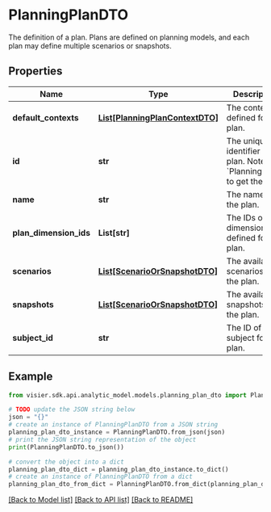 # PlanningPlanDTO

The definition of a plan. Plans are defined on planning models, and each plan may define multiple scenarios or snapshots.

## Properties

Name | Type | Description | Notes
------------ | ------------- | ------------- | -------------
**default_contexts** | [**List[PlanningPlanContextDTO]**](PlanningPlanContextDTO.md) | The contexts defined for the plan. | [optional] 
**id** | **str** | The unique identifier of the plan.  Note: See &#x60;PlanningPlans&#x60; to get the ID. | [optional] 
**name** | **str** | The name of the plan. | [optional] 
**plan_dimension_ids** | **List[str]** | The IDs of the dimensions defined for the plan. | [optional] 
**scenarios** | [**List[ScenarioOrSnapshotDTO]**](ScenarioOrSnapshotDTO.md) | The available scenarios for the plan. | [optional] 
**snapshots** | [**List[ScenarioOrSnapshotDTO]**](ScenarioOrSnapshotDTO.md) | The available snapshots for the plan. | [optional] 
**subject_id** | **str** | The ID of subject for the plan. | [optional] 

## Example

```python
from visier.sdk.api.analytic_model.models.planning_plan_dto import PlanningPlanDTO

# TODO update the JSON string below
json = "{}"
# create an instance of PlanningPlanDTO from a JSON string
planning_plan_dto_instance = PlanningPlanDTO.from_json(json)
# print the JSON string representation of the object
print(PlanningPlanDTO.to_json())

# convert the object into a dict
planning_plan_dto_dict = planning_plan_dto_instance.to_dict()
# create an instance of PlanningPlanDTO from a dict
planning_plan_dto_from_dict = PlanningPlanDTO.from_dict(planning_plan_dto_dict)
```
[[Back to Model list]](../README.md#documentation-for-models) [[Back to API list]](../README.md#documentation-for-api-endpoints) [[Back to README]](../README.md)


